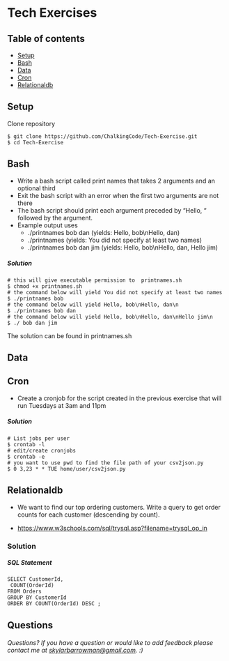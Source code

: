 # Tech Exercises

## Table of contents
* [Setup](#setup)
* [Bash](#bash)
* [Data](#data)
* [Cron](#cron)
* [Relationaldb](#relationaldb)

## Setup

Clone repository 

	$ git clone https://github.com/ChalkingCode/Tech-Exercise.git
	$ cd Tech-Exercise

## Bash 
- Write a bash script called print names that takes 2 arguments and an optional third
- Exit the bash script with an error when the first two arguments are not there
- The bash script should print each argument preceded by “Hello, “ followed by the argument.
- Example output uses
	- ./printnames bob dan (yields: Hello, bob\nHello, dan)
	- ./printnames (yields: You did not specify at least two names)
	- ./printnames bob dan jim (yields: Hello, bob\nHello, dan, Hello jim)

##### Solution 
	
	# this will give executable permission to  printnames.sh 
	$ chmod +x printnames.sh
	# the command below will yield You did not specify at least two names  
	$ ./printnames bob
	# the command below will yield Hello, bob\nHello, dan\n
	$ ./printnames bob dan
	# the command below will yield Hello, bob\nHello, dan\nHello jim\n
	$ ./ bob dan jim
	
The solution can be found in printnames.sh 

## Data 

## Cron 
- Create a cronjob for the script created in the previous exercise that will run  Tuesdays at 3am and 11pm

##### Solution
	
	# List jobs per user 
	$ crontab -l
	# edit/create cronjobs 
	$ crontab -e
	# you want to use pwd to find the file path of your csv2json.py  
	$ 0 3,23 * * TUE home/user/csv2json.py 

## Relationaldb 

- We want to find our top ordering customers. Write a query to get order counts for each customer (descending by count).

- https://www.w3schools.com/sql/trysql.asp?filename=trysql_op_in

### Solution
##### SQL Statement
	SELECT CustomerId,
 	 COUNT(OrderId)
	FROM Orders
	GROUP BY CustomerId
	ORDER BY COUNT(OrderId) DESC ;

## Questions

###### Questions? If you have a question or would like to add feedback please contact me at skylarbarrowman@gmail.com. :)
